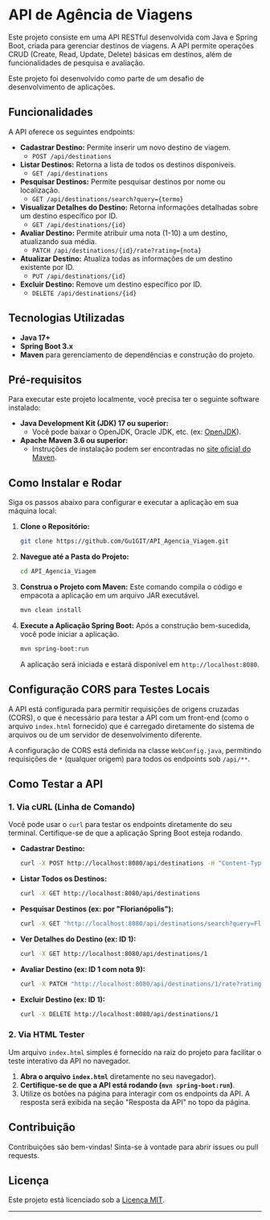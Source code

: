# API de Agência de Viagens

Este projeto consiste em uma API RESTful desenvolvida com Java e Spring Boot, criada para gerenciar destinos de viagens. A API permite operações CRUD (Create, Read, Update, Delete) básicas em destinos, além de funcionalidades de pesquisa e avaliação.

Este projeto foi desenvolvido como parte de um desafio de desenvolvimento de aplicações.

## Funcionalidades

A API oferece os seguintes endpoints:

* **Cadastrar Destino:** Permite inserir um novo destino de viagem.
    * `POST /api/destinations`
* **Listar Destinos:** Retorna a lista de todos os destinos disponíveis.
    * `GET /api/destinations`
* **Pesquisar Destinos:** Permite pesquisar destinos por nome ou localização.
    * `GET /api/destinations/search?query={termo}`
* **Visualizar Detalhes do Destino:** Retorna informações detalhadas sobre um destino específico por ID.
    * `GET /api/destinations/{id}`
* **Avaliar Destino:** Permite atribuir uma nota (1-10) a um destino, atualizando sua média.
    * `PATCH /api/destinations/{id}/rate?rating={nota}`
* **Atualizar Destino:** Atualiza todas as informações de um destino existente por ID.
    * `PUT /api/destinations/{id}`
* **Excluir Destino:** Remove um destino específico por ID.
    * `DELETE /api/destinations/{id}`

## Tecnologias Utilizadas

* **Java 17+**
* **Spring Boot 3.x**
* **Maven** para gerenciamento de dependências e construção do projeto.

## Pré-requisitos

Para executar este projeto localmente, você precisa ter o seguinte software instalado:

* **Java Development Kit (JDK) 17 ou superior:**
    * Você pode baixar o OpenJDK, Oracle JDK, etc. (ex: [OpenJDK](https://openjdk.org/)).
* **Apache Maven 3.6 ou superior:**
    * Instruções de instalação podem ser encontradas no [site oficial do Maven](https://maven.apache.org/install.html).

## Como Instalar e Rodar

Siga os passos abaixo para configurar e executar a aplicação em sua máquina local:

1.  **Clone o Repositório:**
    ```bash
    git clone https://github.com/Gu1GIT/API_Agencia_Viagem.git
    ```
  
2.  **Navegue até a Pasta do Projeto:**
    ```bash
    cd API_Agencia_Viagem
    ```

3.  **Construa o Projeto com Maven:**
    Este comando compila o código e empacota a aplicação em um arquivo JAR executável.
    ```bash
    mvn clean install
    ```

4.  **Execute a Aplicação Spring Boot:**
    Após a construção bem-sucedida, você pode iniciar a aplicação.
    ```bash
    mvn spring-boot:run
    ```
    A aplicação será iniciada e estará disponível em `http://localhost:8080`.

## Configuração CORS para Testes Locais

A API está configurada para permitir requisições de origens cruzadas (CORS), o que é necessário para testar a API com um front-end (como o arquivo `index.html` fornecido) que é carregado diretamente do sistema de arquivos ou de um servidor de desenvolvimento diferente.

A configuração de CORS está definida na classe `WebConfig.java`, permitindo requisições de `*` (qualquer origem) para todos os endpoints sob `/api/**`.

## Como Testar a API

### 1. Via cURL (Linha de Comando)

Você pode usar o `curl` para testar os endpoints diretamente do seu terminal. Certifique-se de que a aplicação Spring Boot esteja rodando.

* **Cadastrar Destino:**
    ```bash
    curl -X POST http://localhost:8080/api/destinations -H "Content-Type: application/json" -d "{\"name\": \"Praia da Joaquina\", \"location\": \"Florianópolis, Brasil\", \"description\": \"Famosa pelas dunas e surf.\"}"
    ```
* **Listar Todos os Destinos:**
    ```bash
    curl -X GET http://localhost:8080/api/destinations
    ```
* **Pesquisar Destinos (ex: por "Florianópolis"):**
    ```bash
    curl -X GET "http://localhost:8080/api/destinations/search?query=Florianópolis"
    ```
* **Ver Detalhes do Destino (ex: ID 1):**
    ```bash
    curl -X GET http://localhost:8080/api/destinations/1
    ```
* **Avaliar Destino (ex: ID 1 com nota 9):**
    ```bash
    curl -X PATCH "http://localhost:8080/api/destinations/1/rate?rating=9"
    ```
* **Excluir Destino (ex: ID 1):**
    ```bash
    curl -X DELETE http://localhost:8080/api/destinations/1
    ```

### 2. Via HTML Tester

Um arquivo `index.html` simples é fornecido na raiz do projeto para facilitar o teste interativo da API no navegador.

1.  **Abra o arquivo `index.html`** diretamente no seu navegador).
2.  **Certifique-se de que a API está rodando (`mvn spring-boot:run`)**.
3.  Utilize os botões na página para interagir com os endpoints da API. A resposta será exibida na seção "Resposta da API" no topo da página.

## Contribuição

Contribuições são bem-vindas! Sinta-se à vontade para abrir issues ou pull requests.

## Licença

Este projeto está licenciado sob a [Licença MIT](LICENSE).

---
